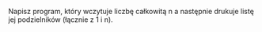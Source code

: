 Napisz program, który wczytuje liczbę całkowitą n a następnie drukuje listę jej podzielników (łącznie z 1 i n).